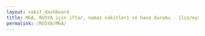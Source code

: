 ```yaml
---
layout: vakit_dashboard
title: MGA, RUSYA için iftar, namaz vakitleri ve hava durumu - ilçe/eyalet seç
permalink: /RUSYA/MGA/
---
```


<script type="text/javascript">
  var GLOBAL_COUNTRY = 'RUSYA';
  var GLOBAL_CITY = 'MGA';
  var GLOBAL_STATE = '';
  var lat = 72;
  var lon = 21;
</script>
